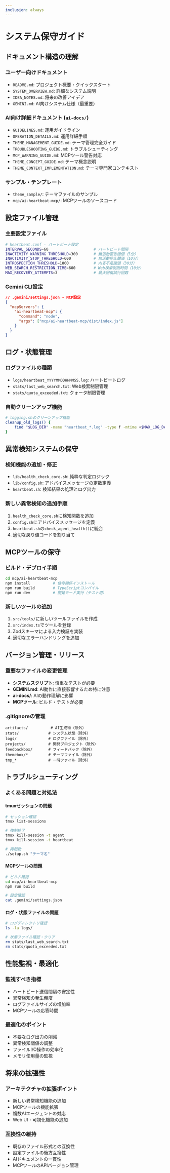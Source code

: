 ```yaml
---
inclusion: always
---
```


# システム保守ガイド

## ドキュメント構造の理解

### ユーザー向けドキュメント
- `README.md`: プロジェクト概要・クイックスタート
- `SYSTEM_OVERVIEW.md`: 詳細なシステム説明
- `IDEA_NOTES.md`: 将来の改善アイデア
- `GEMINI.md`: AI向けシステム仕様（最重要）

### AI向け詳細ドキュメント (`ai-docs/`)
- `GUIDELINES.md`: 運用ガイドライン
- `OPERATION_DETAILS.md`: 運用詳細手順
- `THEME_MANAGEMENT_GUIDE.md`: テーマ管理完全ガイド
- `TROUBLESHOOTING_GUIDE.md`: トラブルシューティング
- `MCP_WARNING_GUIDE.md`: MCPツール警告対応
- `THEME_CONCEPT_GUIDE.md`: テーマ概念説明
- `THEME_CONTEXT_IMPLEMENTATION.md`: テーマ専門家コンテキスト

### サンプル・テンプレート
- `theme_sample/`: テーマファイルのサンプル
- `mcp/ai-heartbeat-mcp/`: MCPツールのソースコード

## 設定ファイル管理

### 主要設定ファイル
```bash
# heartbeat.conf - ハートビート設定
INTERVAL_SECONDS=60                    # ハートビート間隔
INACTIVITY_WARNING_THRESHOLD=300       # 無活動警告閾値（5分）
INACTIVITY_STOP_THRESHOLD=600          # 無活動停止閾値（10分）
INTROSPECTION_THRESHOLD=1800           # 内省不足閾値（30分）
WEB_SEARCH_RESTRICTION_TIME=600        # Web検索制限時間（10分）
MAX_RECOVERY_ATTEMPTS=3                # 最大回復試行回数
```

### Gemini CLI設定
```json
// .gemini/settings.json - MCP設定
{
  "mcpServers": {
    "ai-heartbeat-mcp": {
      "command": "node",
      "args": ["mcp/ai-heartbeat-mcp/dist/index.js"]
    }
  }
}
```

## ログ・状態管理

### ログファイルの種類
- `logs/heartbeat_YYYYMMDDHHMMSS.log`: ハートビートログ
- `stats/last_web_search.txt`: Web検索制限管理
- `stats/quota_exceeded.txt`: クォータ制限管理

### 自動クリーンアップ機能
```bash
# logging.shのクリーンアップ機能
cleanup_old_logs() {
    find "$LOG_DIR" -name "heartbeat_*.log" -type f -mtime +$MAX_LOG_DAYS -delete
}
```

## 異常検知システムの保守

### 検知機能の追加・修正
- `lib/health_check_core.sh`: 純粋な判定ロジック
- `lib/config.sh`: アドバイスメッセージの定数定義
- `heartbeat.sh`: 検知結果の処理とログ出力

### 新しい異常検知の追加手順
1. `health_check_core.sh`に検知関数を追加
2. `config.sh`にアドバイスメッセージを定義
3. `heartbeat.sh`の`check_agent_health()`に統合
4. 適切な戻り値コードを割り当て

## MCPツールの保守

### ビルド・デプロイ手順
```bash
cd mcp/ai-heartbeat-mcp
npm install          # 依存関係インストール
npm run build        # TypeScriptコンパイル
npm run dev          # 開発モード実行（テスト用）
```

### 新しいツールの追加
1. `src/tools/`に新しいツールファイルを作成
2. `src/index.ts`でツールを登録
3. Zodスキーマによる入力検証を実装
4. 適切なエラーハンドリングを追加

## バージョン管理・リリース

### 重要なファイルの変更管理
- **システムスクリプト**: 慎重なテストが必要
- **GEMINI.md**: AI動作に直接影響するため特に注意
- **ai-docs/**: AIの動作理解に影響
- **MCPツール**: ビルド・テストが必要

### .gitignoreの管理
```gitignore
artifacts/          # AI生成物（除外）
stats/             # システム状態（除外）
logs/              # ログファイル（除外）
projects/          # 開発プロジェクト（除外）
feedbackbox/       # フィードバック（除外）
themebox/*         # テーマファイル（除外）
tmp_*              # 一時ファイル（除外）
```

## トラブルシューティング

### よくある問題と対処法

#### tmuxセッションの問題
```bash
# セッション確認
tmux list-sessions

# 強制終了
tmux kill-session -t agent
tmux kill-session -t heartbeat

# 再起動
./setup.sh "テーマ名"
```

#### MCPツールの問題
```bash
# ビルド確認
cd mcp/ai-heartbeat-mcp
npm run build

# 設定確認
cat .gemini/settings.json
```

#### ログ・状態ファイルの問題
```bash
# ログディレクトリ確認
ls -la logs/

# 状態ファイル確認・クリア
rm stats/last_web_search.txt
rm stats/quota_exceeded.txt
```

## 性能監視・最適化

### 監視すべき指標
- ハートビート送信間隔の安定性
- 異常検知の発生頻度
- ログファイルサイズの増加率
- MCPツールの応答時間

### 最適化のポイント
- 不要なログ出力の削減
- 異常検知閾値の調整
- ファイルI/O操作の効率化
- メモリ使用量の監視

## 将来の拡張性

### アーキテクチャの拡張ポイント
- 新しい異常検知機能の追加
- MCPツールの機能拡張
- 複数AIエージェントの対応
- Web UI・可視化機能の追加

### 互換性の維持
- 既存のファイル形式との互換性
- 設定ファイルの後方互換性
- AIドキュメントの一貫性
- MCPツールのAPIバージョン管理